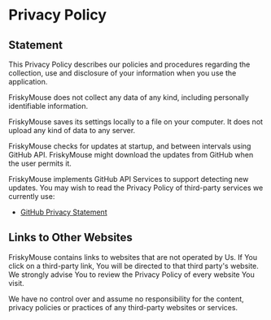 # Privacy Policy

## Statement

This Privacy Policy describes our policies and procedures regarding the collection, use and disclosure of your information when you use the application.

FriskyMouse does not collect any data of any kind, including personally identifiable information.

FriskyMouse saves its settings locally to a file on your computer. It does not upload any kind of data to any server. 

FriskyMouse checks for updates at startup, and between intervals using GitHub API. FriskyMouse might download the updates from GitHub when the user permits it.

FriskyMouse implements GitHub API Services to support detecting new updates. You may wish to read the Privacy Policy of third-party services we currently use:
- [GitHub Privacy Statement](https://docs.github.com/en/site-policy/privacy-policies/github-privacy-statement)

## Links to Other Websites

FriskyMouse contains links to websites that are not operated by Us. If You click on a third-party link, You will be directed to that third party's website. We strongly advise You to review the Privacy Policy of every website You visit.

We have no control over and assume no responsibility for the content, privacy policies or practices of any third-party websites or services.
